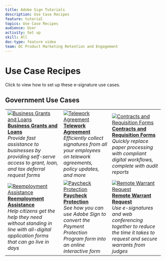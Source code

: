 ```yaml
---
title: Adobe Sign Tutorials
description: Use Case Recipes
feature: tutorial
topics: Use Case Recipes
audience: User
activity: Set up
skill: All
doc-type: feature video
team: DC Product Marketing Retention and Engagement
---
```


# Use Case Recipes

Click to view how to set up these e-signature use cases.

## Government Use Cases

<table>
<tr>
  <td>
    <a href="UseCaseGovGrants.md">
      <img alt="Business Grants and Loans" src="assets/UC_Webforms.png" />
    </a>
    <div>
    <a href="UseCaseGovGrants.md"><strong>Business Grants and Loans</strong></a>
    </div>
    <em>Provide fast assistance to businesses by providing self-serve access to grant, loan, and tax deferral request forms</em>
    <br>
  </td> 
  <td>
    <a href="UseCaseGovGrants.md">
      <img alt="Telework Agreement" src="assets/UC_Megasign.png" />
    </a>
    <div>
    <a href="UseCaseGovGrants.md"><strong>Telework Agreement</strong></a>
    </div>
    <em>Efficiently collect signatures from all your employees on telework agreements, policy updates, and more</em>
    <br>
  </td>
  <td>
    <a href="UseCaseGovContracts.md">
      <img alt="Contracts and Requisition Forms" src="assets/UC_Workflow.png" />
    </a>
    <div>
    <a href="UseCaseGovContracts.md"><strong>Contracts and Requisition Forms</strong></a>
    </div>
    <em>Quickly replace paper processing with compliant digital workflows, complete with audit reports</em>
    <br>
  </td>
</tr>
<tr>
  <td>
    <a href="UseCaseGovReemployment.md">
      <img alt="Reemployment Assistance" src="assets/UC_Webforms.png" />
    </a>
    <div>
    <a href="UseCaseGovReemployment.md"><strong>Reemployment Assistance</strong></a>
    </div>
    <em>Help citizens get the help they need without standing in line with all-digital application forms that can go live in days</em>
    <br>
  </td>
  <td>
    <a href="UseCaseGovPaycheck.md">
      <img alt="Paycheck Protection" src="assets/UC_PaycheckProtection.png" />
    </a>
    <div>
    <a href="UseCaseGovPaycheck.md"><strong>Paycheck Protection</strong></a>
    </div>
    <em>See how you can use Adobe Sign to convert the Payment Protection Program form into an online interactive form</em>
    <br>
  </td>
  <td>
    <a href="UseCaseGovRemote.md">
      <img alt="Remote Warrant Request" src="assets/UC_Remote_Warrant.png" />
    </a>
    <div>
    <a href="UseCaseGovRemote.md"><strong>Remote Warrant Request</strong></a>
    </div>
    <em>Use e-signatures and web conferencing together to reduce the time it takes to request and secure warrants from judges</em>
    <br>
  </td>
</tr>
</table>